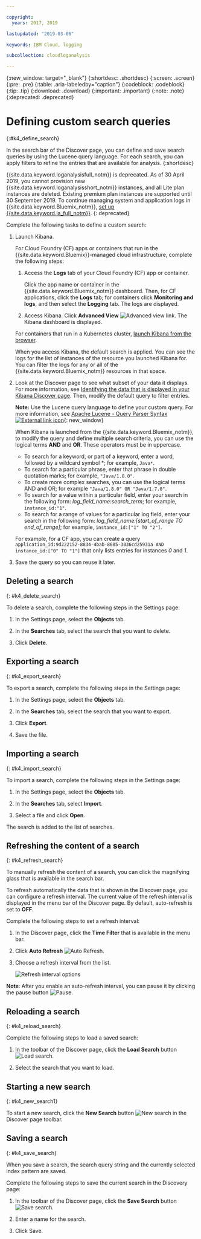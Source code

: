 ```yaml
---

copyright:
  years: 2017, 2019

lastupdated: "2019-03-06"

keywords: IBM Cloud, logging

subcollection: cloudloganalysis

---
```


{:new_window: target="_blank"}
{:shortdesc: .shortdesc}
{:screen: .screen}
{:pre: .pre}
{:table: .aria-labeledby="caption"}
{:codeblock: .codeblock}
{:tip: .tip}
{:download: .download}
{:important: .important}
{:note: .note}
{:deprecated: .deprecated}

# Defining custom search queries
{:#k4_define_search}

In the search bar of the Discover page, you can define and save search queries by using the Lucene query language. For each search, you can apply filters to refine the entries that are available for analysis.
{:shortdesc}

{{site.data.keyword.loganalysisfull_notm}} is deprecated. As of 30 April 2019, you cannot provision new {{site.data.keyword.loganalysisshort_notm}} instances, and all Lite plan instances are deleted. Existing premium plan instances are supported until 30 September 2019. To continue managing system and application logs in {{site.data.keyword.Bluemix_notm}}, [set up {{site.data.keyword.la_full_notm}}](/docs/services/Log-Analysis-with-LogDNA?topic=LogDNA-getting-started#getting-started).
{: deprecated}

Complete the following tasks to define a custom search:

1. Launch Kibana.

    For Cloud Foundry (CF) apps or containers that run in the {{site.data.keyword.Bluemix}}-managed cloud infrastructure, complete the following steps:
    
    1. Access the **Logs** tab of your Cloud Foundry (CF) app or container. 

        Click the app name or container in the {{site.data.keyword.Bluemix_notm}} dashboard. Then, for CF applications, click the **Logs** tab; for containers click **Monitoring and logs**, and then select the **Logging** tab. The logs are displayed.

    2. Access Kibana. Click **Advanced View** ![Advanced view link](images/logging_advanced_view.jpg "Advanced view link"). The Kibana dashboard is displayed.
    
    For containers that run in a Kubernetes cluster, [launch Kibana from the browser](/docs/services/CloudLogAnalysis/kibana4?topic=cloudloganalysis-k4_launch#launch_Kibana_from_browser1). 
    
    When you access Kibana, the default search is applied. You can see the logs for the list of instances of the resource you launched Kibana for. You can filter the logs for any or all of the {{site.data.keyword.Bluemix_notm}} resources in that space.

2. Look at the Discover page to see what subset of your data it displays. For more information, see [Identifying the data that is displayed in your Kibana Discover page](/docs/services/CloudLogAnalysis/kibana4?topic=cloudloganalysis-kibana_analize_logs_interactively#k4_identify_data). Then, modify the default query to filter entries.

    **Note:** Use the Lucene query language to define your custom query. For more information, see [Apache Lucene - Query Parser Syntax  ![External link icon](../../../icons/launch-glyph.svg "External link icon")](https://lucene.apache.org/core/2_9_4/queryparsersyntax.html){: new_window}
    
    When Kibana is launched from the {{site.data.keyword.Bluemix_notm}}, to modify the query and define multiple search criteria, you can use the logical terms **AND** and **OR**. These operators must be in uppercase.    
    
    * To search for a keyword, or part of a keyword, enter a word, followed by a wildcard symbol \*; for example, `Java*`. 
    * To search for a particular phrase, enter that phrase in double quotation marks; for example, `"Java/1.8.0"`.
    * To create more complex searches, you can use the logical terms AND and OR; for example `"Java/1.8.0" OR "Java/1.7.0"`.
    * To search for a value within a particular field, enter your search in the following form: *log_field_name:search_term*; for example, `instance_id:"1"`.
    * To search for a range of values for a particular log field, enter your search in the following form: *log_field_name:[start_of_range TO end_of_range]*; for example, `instance_id:["1" TO "2"]`.

     For example, for a CF app, you can create a query `application_id:9d222152-8834-4bab-8685-3036cd25931a AND instance_id:["0" TO "1"]`  that only lists entries for instances *0* and *1*. 

3. Save the query so you can reuse it later. 




## Deleting a search
{: #k4_delete_search}

To delete a search, complete the following steps in the Settings page:

1. In the Settings page, select the **Objects** tab.

2. In the **Searches** tab, select the search that you want to delete.

3. Click **Delete**.


## Exporting a search
{: #k4_export_search}

To export a search, complete the following steps in the Settings page:

1. In the Settings page, select the **Objects** tab.

2. In the **Searches** tab, select the search that you want to export.

3. Click **Export**.

4. Save the file.

 
## Importing a search
{: #k4_import_search}

To import a search, complete the following steps in the Settings page:

1. In the Settings page, select the **Objects** tab.

2. In the **Searches** tab, select **Import**.

3. Select a file and click **Open**.

The search is added to the list of searches.

## Refreshing the content of a search
{: #k4_refresh_search}

To manually refresh the content of a search, you can click the magnifying glass that is available in the search bar. 

To refresh automatically the data that is shown in the Discover page, you can configure a refresh interval. The current value of the refresh interval is displayed in the menu bar of the Discover page. By default, auto-refresh is set to **OFF**.

Complete the following steps to set a refresh interval:

1. In the Discover page, click the **Time Filter** that is available in the menu bar.

2. Click **Auto Refresh** ![Auto Refresh](images/k4_auto_refresh_icon.jpg "Auto Refresh").

3. Choose a refresh interval from the list. 

    ![Refresh interval options](images/k4_change_autorefresh.jpg "Refresh interval options")


**Note**: After you enable an auto-refresh interval, you can pause it by clicking the pause button ![Pause](images/k4_auto_refresh_pause_icon.jpg "Pause").


## Reloading a search
{: #k4_reload_search}

Complete the following steps to load a saved search:

1. In the toolbar of the Discover page, click the **Load Search** button ![Load search](images/k4_load_icon.jpg "Load search").

2. Select the search that you want to load. 

## Starting a new search
{: #k4_new_search1}

To start a new search, click the **New Search** button ![New search](images/k4_new_search_icon.jpg "New search") in the Discover page toolbar.

## Saving a search 
{: #k4_save_search}

When you save a search, the search query string and the currently selected index pattern are saved.

Complete the following steps to save the current search in the Discovery page:

1. In the toolbar of the Discover page, click the **Save Search** button ![Save search](images/k4_save_search_icon.jpg "Save search").

2. Enter a name for the search.

3. Click Save. 
